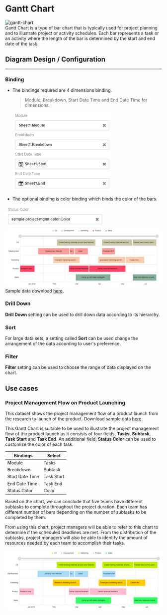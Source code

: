 # Gantt Chart
![gantt-chart](./images/gantt-chart/gantt-chart.svg)    
Gantt Chart is a type of bar chart that is typically used for project planning and to illustrate project or activity schedules. Each bar represents a task or an activity where the length of the bar is determined by the start and end date of the task.

## Diagram Design / Configuration
---

### Binding
- The bindings required are 4 dimensions binding.  
    >Module, Breakdown, Start Date Time and End Date Time for dimensions.
      
  ![Binding](./images/gantt-chart/binding.PNG)
  
- The optional binding is color binding which binds the color of the bars.

 ![Color Binding](./images/gantt-chart/color-binding.PNG)
 ![Color Binding Example](./images/gantt-chart/color-binding-example.PNG)
Sample data download [here](./sample-data/gantt-chart/sample-project-mgmt-color.csv).

### Drill Down
**Drill Down** setting can be used to drill down data according to its hierarchy. 

### Sort
For large data sets, a setting called **Sort** can be used change the arrangement of the data according to user's preference.

### Filter
**Filter** setting can be used to choose the range of data displayed on the chart.

## Use cases

### Project Management Flow on Product Launching   
   
This dataset shows the project management flow of a product launch from the research to launch of the product. Download sample data [here](./sample-data/gantt-chart/sample-project-mgmt.csv).

This Gantt Chart is suitable to be used to illustrate the project management flow of the product launch as it consists of four fields, **Tasks**, **Subtask**, **Task Start** and **Task End**. An additional field, **Status Color** can be used to customize the color of each task. 

|Bindings |Select|
|---|---|
|Module|Tasks|
|Breakdown|Subtask|
|Start Date Time|Task Start|
|End Date Time|Task End|
|Status Color|Color|

Based on the chart, we can conclude that five teams have different subtasks to complete throughout the project duration. Each team has different number of bars depending on the number of subtasks to be completed by them. 

From using this chart, project managers will be able to refer to this chart to determine if the scheduled deadlines are met. From the distribution of the subtasks, project managers will also be able to identify the amount of resources needed by each team to accomplish their tasks. 

![Project Management Flow](./images/gantt-chart/sample-project-mgmt.PNG)
